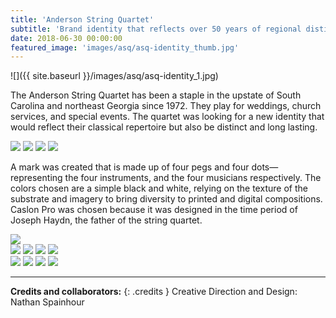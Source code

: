 ```yaml
---
title: 'Anderson String Quartet'
subtitle: 'Brand identity that reflects over 50 years of regional distinction.'
date: 2018-06-30 00:00:00
featured_image: 'images/asq/asq-identity_thumb.jpg'
---
```


![]({{ site.baseurl }}/images/asq/asq-identity_1.jpg)

The Anderson String Quartet has been a staple in the upstate of South Carolina and northeast Georgia since 1972. They play for weddings, church services, and special events. The quartet was looking for a new identity that would reflect their classical repertoire
but also be distinct and long lasting.

<div class="gallery" data-columns="2">
	<img src="{{ site.baseurl }}/images/asq/ASQ-primary-logomark.jpg">
	<img src="{{ site.baseurl }}/images/asq/ASQ-Pattern.png">
	<img src="{{ site.baseurl }}/images/asq/ASQ-Colors.png">
	<img src="{{ site.baseurl }}/images/asq/ASQ-Caslon-Specimen.png">
</div>


A mark was created that is made up of four pegs and four dots—representing the four instruments, and the four musicians
respectively. The colors chosen are a simple black and white, relying on the texture of the substrate and imagery to bring diversity to printed and digital compositions. Caslon Pro was chosen because it was designed in the time period of Joseph Haydn, the father of the string quartet.

<img src="{{ site.baseurl }}/images/asq/asq-identity_2.jpg">

<div class="gallery" data-columns="1">
	<img src="{{ site.baseurl }}/images/asq/asq-identity_3_a.jpg">
	<img src="{{ site.baseurl }}/images/asq/asq-identity_3_b.jpg">
	<img src="{{ site.baseurl }}/images/asq/asq-identity_3_c.jpg">
	<img src="{{ site.baseurl }}/images/asq/asq-identity_3_d.jpg">
</div>

<div class="gallery" data-columns="2">
	<img src="{{ site.baseurl }}/images/asq/asq-identity_4.jpg">
	<img src="{{ site.baseurl }}/images/asq/asq-identity_5.jpg">
	<img src="{{ site.baseurl }}/images/asq/asq-identity_6.jpg">
	<img src="{{ site.baseurl }}/images/asq/asq-identity_7.jpg">
</div>

---

**Credits and collaborators:**
{: .credits }
Creative Direction and Design: Nathan Spainhour
